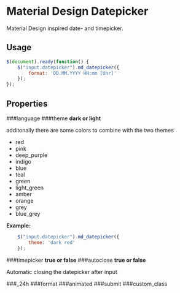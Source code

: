 # Material Design Datepicker
Material Design inspired date- and timepicker.

## Usage
```js
$(document).ready(function() {
	$("input.datepicker").md_datepicker({
		format: 'DD.MM.YYYY HH:mm [Uhr]'
	});
});
```
## Properties
###language
###theme
**dark or light**


additonally there are some colors to combine with the two themes
-	red
-	pink
-	deep_purple
-	indigo
-	blue
-	teal
-	green
-	light_green
-	amber
-	orange
-	grey
-	blue_grey

**Example:**
```js
	$("input.datepicker").md_datepicker({
		theme: 'dark red'
	});
```
###timepicker
**true or false**
###autoclose
**true or false**

Automatic closing the datepicker after input

###_24h
###format
###animated
###submit
###custom_class